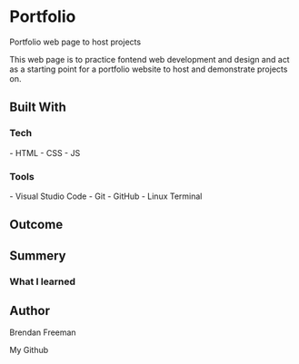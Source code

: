 # Portfolio
Portfolio web page to host projects

This web page is to practice fontend web development and design and act as a starting point for a portfolio website to host and demonstrate projects on.

<h2>Built With</h2>
<h3>Tech</h3>
 - HTML
 - CSS
 - JS

<h3> Tools </h3>
 - Visual Studio Code
 - Git
 - GitHub
 - Linux Terminal

<h2>Outcome</h2>


<h2>Summery</h2>
<h3>What I learned</h3>


<h2>Author</h2>
<p>Brendan Freeman</p>
<link href="https://github.com/BrendanFreeman1"> My Github </link>

